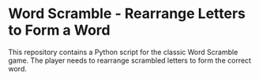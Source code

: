 # Word Scramble - Rearrange Letters to Form a Word

This repository contains a Python script for the classic Word Scramble game. The player needs to rearrange scrambled letters to form the correct word.
